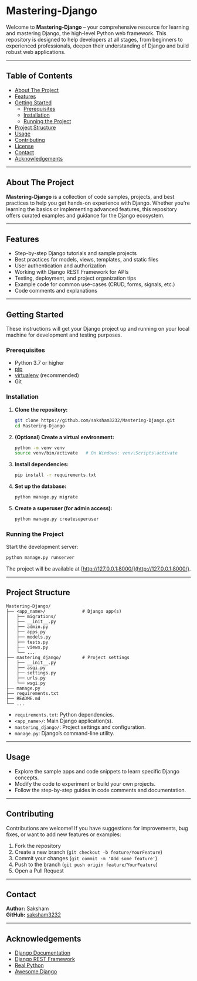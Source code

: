# Mastering-Django

Welcome to **Mastering-Django** – your comprehensive resource for learning and mastering Django, the high-level Python web framework. This repository is designed to help developers at all stages, from beginners to experienced professionals, deepen their understanding of Django and build robust web applications.

---

## Table of Contents

- [About The Project](#about-the-project)
- [Features](#features)
- [Getting Started](#getting-started)
  - [Prerequisites](#prerequisites)
  - [Installation](#installation)
  - [Running the Project](#running-the-project)
- [Project Structure](#project-structure)
- [Usage](#usage)
- [Contributing](#contributing)
- [License](#license)
- [Contact](#contact)
- [Acknowledgements](#acknowledgements)

---

## About The Project

**Mastering-Django** is a collection of code samples, projects, and best practices to help you get hands-on experience with Django. Whether you're learning the basics or implementing advanced features, this repository offers curated examples and guidance for the Django ecosystem.

---

## Features

- Step-by-step Django tutorials and sample projects
- Best practices for models, views, templates, and static files
- User authentication and authorization
- Working with Django REST Framework for APIs
- Testing, deployment, and project organization tips
- Example code for common use-cases (CRUD, forms, signals, etc.)
- Code comments and explanations

---

## Getting Started

These instructions will get your Django project up and running on your local machine for development and testing purposes.

### Prerequisites

- Python 3.7 or higher
- [pip](https://pip.pypa.io/en/stable/)
- [virtualenv](https://virtualenv.pypa.io/en/latest/) (recommended)
- Git

### Installation

1. **Clone the repository:**
    ```bash
    git clone https://github.com/saksham3232/Mastering-Django.git
    cd Mastering-Django
    ```

2. **(Optional) Create a virtual environment:**
    ```bash
    python -m venv venv
    source venv/bin/activate   # On Windows: venv\Scripts\activate
    ```

3. **Install dependencies:**
    ```bash
    pip install -r requirements.txt
    ```

4. **Set up the database:**
    ```bash
    python manage.py migrate
    ```

5. **Create a superuser (for admin access):**
    ```bash
    python manage.py createsuperuser
    ```

### Running the Project

Start the development server:

```bash
python manage.py runserver
```

The project will be available at [http://127.0.0.1:8000/](http://127.0.0.1:8000/).

---

## Project Structure

```
Mastering-Django/
├── <app_name>/              # Django app(s)
│   ├── migrations/
│   ├── __init__.py
│   ├── admin.py
│   ├── apps.py
│   ├── models.py
│   ├── tests.py
│   ├── views.py
│   └── ...
├── mastering_django/        # Project settings
│   ├── __init__.py
│   ├── asgi.py
│   ├── settings.py
│   ├── urls.py
│   └── wsgi.py
├── manage.py
├── requirements.txt
├── README.md
└── ...
```

- `requirements.txt`: Python dependencies.
- `<app_name>/`: Main Django application(s).
- `mastering_django/`: Project settings and configuration.
- `manage.py`: Django’s command-line utility.

---

## Usage

- Explore the sample apps and code snippets to learn specific Django concepts.
- Modify the code to experiment or build your own projects.
- Follow the step-by-step guides in code comments and documentation.

---

## Contributing

Contributions are welcome! If you have suggestions for improvements, bug fixes, or want to add new features or examples:

1. Fork the repository
2. Create a new branch (`git checkout -b feature/YourFeature`)
3. Commit your changes (`git commit -m 'Add some feature'`)
4. Push to the branch (`git push origin feature/YourFeature`)
5. Open a Pull Request

---

## Contact

**Author:** Saksham  
**GitHub:** [saksham3232](https://github.com/saksham3232)

---

## Acknowledgements

- [Django Documentation](https://docs.djangoproject.com/)
- [Django REST Framework](https://www.django-rest-framework.org/)
- [Real Python](https://realpython.com/tutorials/django/)
- [Awesome Django](https://github.com/wsvincent/awesome-django)

